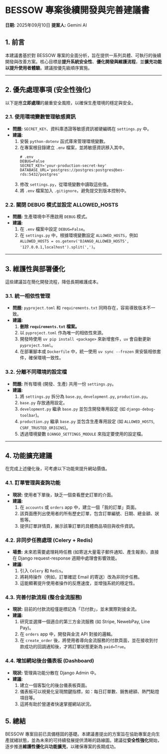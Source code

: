 # BESSOW 專案後續開發與完善建議書

**日期:** 2025年09月10日
**提案人:** Gemini AI

## 1. 前言

本建議書基於對 BESSOW 專案的全面分析，旨在提供一系列具體、可執行的後續開發與改善方案。核心目標是**提升系統安全性**、**優化開發與維護流程**，並**擴充功能以提升使用者體驗**。建議按優先級順序實施。

---

## 2. 優先處理事項 (安全性強化)

以下是應**立即處理**的嚴重安全風險，以確保生產環境的穩定與安全。

### 2.1. 使用環境變數管理敏感資訊

- **問題:** `SECRET_KEY`、資料庫憑證等敏感資訊被硬編碼在 `settings.py` 中。
- **建議:**
    1.  安裝 `python-dotenv` 函式庫來管理環境變數。
    2.  在專案根目錄建立 `.env` 檔案，並將敏感資訊移入其中。
        ```
        # .env
        DEBUG=False
        SECRET_KEY='your-production-secret-key'
        DATABASE_URL='postgres://postgres:postgres@bes-rds:5432/postgres'
        ```
    3.  修改 `settings.py`，從環境變數中讀取這些值。
    4.  將 `.env` 檔案加入 `.gitignore`，避免提交到版本控制中。

### 2.2. 關閉 DEBUG 模式並設定 ALLOWED_HOSTS

- **問題:** 生產環境中不應啟用 `DEBUG` 模式。
- **建議:**
    1.  在 `.env` 檔案中設定 `DEBUG=False`。
    2.  在 `settings.py` 中，根據環境變數設定 `ALLOWED_HOSTS`，例如 `ALLOWED_HOSTS = os.getenv('DJANGO_ALLOWED_HOSTS', '127.0.0.1,localhost').split(',')`。

---

## 3. 維護性與部署優化

這些建議旨在簡化開發流程，降低長期維護成本。

### 3.1. 統一相依性管理

- **問題:** `pyproject.toml` 和 `requirements.txt` 同時存在，容易導致版本不一致。
- **建議:**
    1.  **刪除 `requirements.txt` 檔案。**
    2.  以 `pyproject.toml` 作為唯一的相依性來源。
    3.  開發時使用 `uv pip install <package>` 來新增套件，`uv` 會自動更新 `pyproject.toml`。
    4.  在部署腳本或 `Dockerfile` 中，統一使用 `uv sync --frozen` 來安裝相依套件，確保環境一致性。

### 3.2. 分離不同環境的設定檔

- **問題:** 所有環境 (開發、生產) 共用一份 `settings.py`。
- **建議:**
    1.  將 `settings.py` 拆分為 `base.py`, `development.py`, `production.py`。
    2.  `base.py` 存放通用設定。
    3.  `development.py` 繼承 `base.py` 並包含開發專用設定 (如 `django-debug-toolbar`)。
    4.  `production.py` 繼承 `base.py` 並包含生產專用設定 (如 `ALLOWED_HOSTS`, `CSRF_TRUSTED_ORIGINS`)。
    5.  透過環境變數 `DJANGO_SETTINGS_MODULE` 來指定要使用的設定檔。

---

## 4. 功能擴充建議

在完成上述優化後，可考慮以下功能來提升網站價值。

### 4.1. 訂單管理與查詢功能

- **現狀:** 使用者下單後，缺乏一個查看歷史訂單的介面。
- **建議:**
    1.  在 `accounts` 或 `orders` app 中，建立一個「我的訂單」頁面。
    2.  該頁面應列出使用者的所有歷史訂單，包含訂單編號、日期、總金額、狀態等。
    3.  提供訂單詳情頁，展示該筆訂單的具體商品項目與收件資訊。

### 4.2. 非同步任務處理 (Celery + Redis)

- **場景:** 未來若需要處理耗時任務 (如寄送大量電子郵件通知、產生報表)，直接在 Django request-response 週期中處理會影響效能。
- **建議:**
    1.  引入 `Celery` 和 `Redis`。
    2.  將耗時操作（例如，訂單確認 Email 的寄送）改為非同步任務。
    3.  這能顯著提升使用者操作的反應速度，並增強系統的穩定性。

### 4.3. 完善付款流程 (整合金流服務)

- **現狀:** 目前的付款流程僅是標記為「已付款」，並未實際對接金流。
- **建議:**
    1.  研究並選擇一個適合的第三方金流服務 (如 Stripe, NewebPay, Line Pay)。
    2.  在 `orders` app 中，開發與金流 API 對接的邏輯。
    3.  在 `create_order` 後，將使用者導向金流服務的付款頁面，並在接收到付款成功的回調通知後，才將訂單狀態更新為 `paid=True`。

### 4.4. 增加網站後台儀表板 (Dashboard)

- **現狀:** 管理員功能分散在 Django Admin 中。
- **建議:**
    1.  建立一個客製化的後台儀表板頁面。
    2.  儀表板可以視覺化呈現關鍵指標，如：每日訂單數、銷售總額、熱門點燈項目等。
    3.  這將有助於營運者快速掌握網站狀況。

## 5. 總結

BESSOW 專案目前已具備穩固的基礎。本建議書提出的方案旨在協助專案走向生產就緒狀態，並為未來的可持續發展提供清晰的路線圖。建議從**安全性強化**開始，逐步推進**維護性優化**與**功能擴充**，以確保專案的長期成功。
